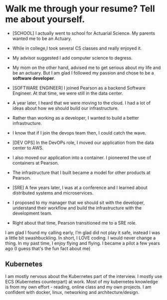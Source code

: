 # Walk me through your resume? Tell me about yourself.

- [SCHOOL] I actually went to school for Actuarial Science. My parents wanted me to be an Actuary. 
- While in college,I took several CS classes and really enjoyed it.
- My advisor suggested I add computer science to degress.
- My mom on the other hand, advised me to get serious about my life and be an actuary. But I am glad I followed my passion and chose to be a **software developer**. 

- [SOFTWARE ENGINEER] I joined Pearson as a backend Software Engineer. At that time, we were still in the data center. 
- A year later, I heard that we were moving to the cloud. I had a lot of ideas about how we should build our infrastructure. 
- Rather than working as a developer, I wanted to build a better infrastructure. 
- I know that if I join the devops team then, I could catch the wave. 

- [DEV OPS] In the DevOPs role, I moved our application from the data center to AWS. 
- I also moved our application into a container. I pioneered the use of containers at Pearson. 
- The infrastructure that I built became a model for other products at Pearson.

- [SRE] A few years later, I was at a conference and I learned about distributed systems and microservices. 
- I proposed to my manager that we should sit with the developer, understand their workflow and build the infrastructure with the development team. 
- Right about that time, Pearson transitioned me to a SRE role. 

I am glad I found my calling early, I’m glad did not play it safe, instead I was a little bit swashbuckling. In short, I LOVE coding. I would never change a thing.
In my past time, I enjoy flying and flying. I became a pilot a few years ago (I guess that's the fun fact about me)

## Kubernetes
I am mostly nervous about the Kubernetes part of the interview. I mostly use ECS (Kubernetes counterpart) at work. Most of my kubernetes knowledge is from my own effort - reading, online class and my own projects. I am confident with docker, linux, networking and architecture/design.
